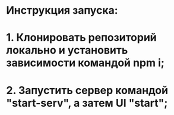 # Инструкция запуска:
# 1. Клонировать репозиторий локально и установить зависимости командой npm i;
# 2. Запустить сервер командой "start-serv", а затем UI "start";